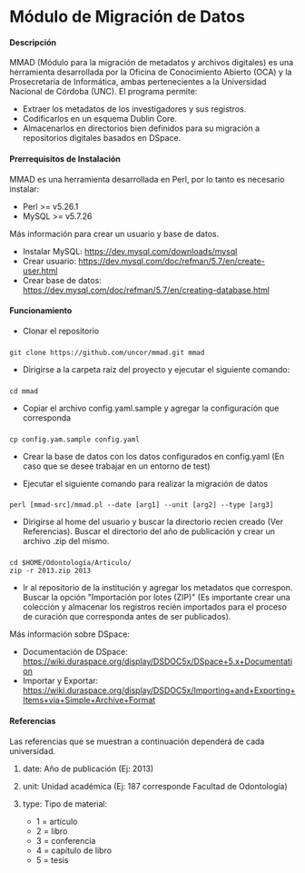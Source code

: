 # Módulo de Migración de Datos

#### Descripción

MMAD (Módulo para la migración de metadatos y archivos digitales) es una herramienta desarrollada por la Oficina de Conocimiento Abierto (OCA) y la Prosecretaría de Informática, ambas pertenecientes a la Universidad Nacional de Córdoba (UNC). El programa permite: 

* Extraer los metadatos de los investigadores y sus registros.
* Codificarlos en un esquema Dublin Core.
* Almacenarlos en directorios bien definidos para su migración a repositorios digitales basados en DSpace.

#### Prerrequisitos de Instalación

MMAD es una herramienta desarrollada en Perl, por lo tanto es necesario instalar:

* Perl >= v5.26.1 
* MySQL >= v5.7.26

Más información para crear un usuario y base de datos.

* Instalar MySQL: https://dev.mysql.com/downloads/mysql
* Crear usuario: https://dev.mysql.com/doc/refman/5.7/en/create-user.html
* Crear base de datos: https://dev.mysql.com/doc/refman/5.7/en/creating-database.html

#### Funcionamiento

* Clonar el repositorio

### 

    git clone https://github.com/uncor/mmad.git mmad

* Dirigirse a la carpeta raíz del proyecto y ejecutar el siguiente comando:

###
    cd mmad

* Copiar el archivo config.yaml.sample y agregar la configuración que corresponda


###
    cp config.yam.sample config.yaml

* Crear la base de datos con los datos configurados en config.yaml (En caso que se desee trabajar en un entorno de test)

* Ejecutar el siguiente comando para realizar la migración de datos

###    

    perl [mmad-src]/mmad.pl --date [arg1] --unit [arg2] --type [arg3]

* Dirigirse al home del usuario y buscar la directorio recien creado (Ver Referencias). Buscar el directorio del año de publicación y crear un archivo .zip del mismo. 

###

    cd $HOME/Odontología/Articulo/
    zip -r 2013.zip 2013 

* Ir al repositorio de la institución y agregar los metadatos que correspon. Buscar la opción "Importación por lotes (ZIP)" (Es importante crear una colección y almacenar los registros recién importados para el proceso de curación que corresponda antes de ser publicados).

Más información sobre DSpace:

* Documentación de DSpace: https://wiki.duraspace.org/display/DSDOC5x/DSpace+5.x+Documentation 
* Importar y Exportar: https://wiki.duraspace.org/display/DSDOC5x/Importing+and+Exporting+Items+via+Simple+Archive+Format

#### Referencias

Las referencias que se muestran a continuación dependerá de cada universidad. 

1. date: Año de publicación (Ej: 2013) 
2. unit: Unidad académica (Ej: 187 corresponde Facultad de Odontología)
3. type: Tipo de material:

    * 1 = artículo
    * 2 = libro 
    * 3 = conferencia 
    * 4 = capítulo de libro  
    * 5 = tesis




